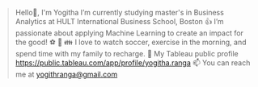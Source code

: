 > Hello👋, I'm Yogitha 
> I’m currently studying master's in Business Analytics at HULT International Business School, Boston
> 👍 I’m passionate about applying Machine Learning to create an impact for the good!
> ⚽ 🏃 👪 I love to watch soccer, exercise in the morning, and spend time with my family to recharge.
> 📂 My Tableau public profile https://public.tableau.com/app/profile/yogitha.ranga
> 📫 You can reach me at yogithranga@gmail.com
